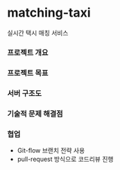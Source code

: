 # matching-taxi
실시간 택시 매칭 서비스   
   
### 프로젝트 개요
   
   
### 프로젝트 목표
   
   
### 서버 구조도
   
   
### 기술적 문제 해결점
   
   
### 협업
* Git-flow 브랜치 전략 사용
* pull-request 방식으로 코드리뷰 진행
   
